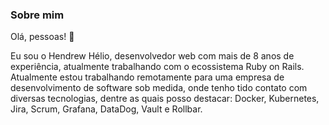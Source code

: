 ### Sobre mim

Olá, pessoas! 👋<br>

Eu sou o Hendrew Hélio, desenvolvedor web com mais de 8 anos de experiência, atualmente trabalhando com o ecossistema Ruby on Rails.
Atualmente estou trabalhando remotamente para uma empresa de desenvolvimento de software sob medida, onde tenho tido contato com diversas tecnologias, dentre as quais posso destacar: Docker, Kubernetes, Jira, Scrum, Grafana, DataDog, Vault e Rollbar.

<!--
**Hendrew/hendrew** is a ✨ _special_ ✨ repository because its `README.md` (this file) appears on your GitHub profile.

Here are some ideas to get you started:

- 🔭 I’m currently working on ...
- 🌱 I’m currently learning ...
- 👯 I’m looking to collaborate on ...
- 🤔 I’m looking for help with ...
- 💬 Ask me about ...
- 📫 How to reach me: ...
- 😄 Pronouns: ...
- ⚡ Fun fact: ...
-->
